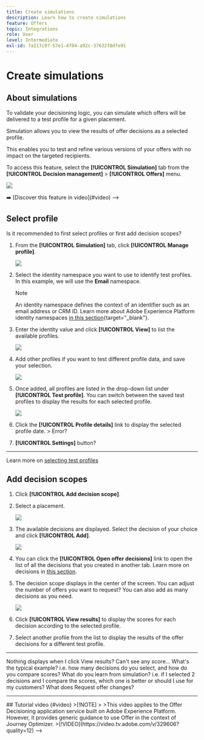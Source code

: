 ```yaml
---
title: Create simulations
description: Learn how to create simulations
feature: Offers
topic: Integrations
role: User
level: Intermediate
exl-id: 7a217c97-57e1-4f04-a92c-37632f8dfe91
---
```


# Create simulations

## About simulations

To validate your decisioning logic, you can simulate which offers will be delivered to a test profile for a given placement.

Simulation allows you to view the results of offer decisions as a selected profile.

This enables you to test and refine various versions of your offers with no impact on the targeted recipients.

To access this feature, select the **[!UICONTROL Simulation]** tab from the **[!UICONTROL Decision management]** > **[!UICONTROL Offers]** menu.

![](../../assets/offers_simulation-tab.png)

<!-->
➡️ [Discover this feature in video](#video)
-->

## Select profile

Is it recommended to first select profiles or first add decision scopes?

1. From the **[!UICONTROL Simulation]** tab, click **[!UICONTROL Manage profile]**.

    ![](../../assets/offers_simulation-manage-profile.png)

1. Select the identity namespace you want to use to identify test profiles. In this example, we will use the **Email** namespace.

    >[!NOTE]
    >
    >An identity namespace defines the context of an identifier such as an email address or CRM ID. Learn more about Adobe Experience Platform identity namespaces [in this section](get-started-identity.md){target="_blank"}.

1. Enter the identity value and click **[!UICONTROL View]** to list the available profiles.

    ![](../../assets/offers_simulation-add-profile.png)

1. Add other profiles if you want to test different profile data, and save your selection.

    ![](../../assets/offers_simulation-save-profiles.png)

1. Once added, all profiles are listed in the drop-down list under **[!UICONTROL Test profile]**. You can switch between the saved test profiles to display the results for each selected profile.

    ![](../../assets/offers_simulation-saved-profiles.png)

1. Click the **[!UICONTROL Profile details]** link to display the selected profile date. > Error?

1. **[!UICONTROL Settings]** button?

***

Learn more on [selecting test profiles](preview.md#select-test-profiles)

## Add decision scopes

1. Click **[!UICONTROL Add decision scope]**.

1. Select a placement.

    ![](../../assets/offers_simulation-add-decision-scope.png)

1. The available decisions are displayed. Select the decision of your choice and click **[!UICONTROL Add]**.

    ![](../../assets/offers_simulation-add-decision-scope-2.png)

1. You can click the **[!UICONTROL Open offer decisions]** link to open the list of all the decisions that you created in another tab. Learn more on decisions in [this section](create-offer-activities.md).

1. The decision scope displays in the center of the screen. You can adjust the number of offers you want to request? You can also add as many decisions as you need.

    ![](../../assets/offers_simulation-decision-scope.png)

1. Click **[!UICONTROL View results]** to display the scores for each decision according to the selected profile.

1. Select another profile from the list to display the results of the offer decisions for a different test profile.

***

Nothing displays when I click View results? Can't see any score...
What's the typical example? i.e. how many decisions do you select, and how do you compare scores?
What do you learn from simulation? i.e. if I selected 2 decisions and I compare the scores, which one is better or should I use for my customers?
What does Request offer changes?

***

<!-->
## Tutorial video {#video}

>[!NOTE]
>
>This video applies to the Offer Decisioning application service built on Adobe Experience Platform. However, it provides generic guidance to use Offer in the context of Journey Optimizer.

>[!VIDEO](https://video.tv.adobe.com/v/329606?quality=12)
-->